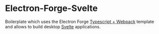 # Electron-Forge-Svelte

Boilerplate which uses the Electron Forge [Typescript + Webpack](https://www.electronforge.io/templates/typescript-+-webpack-template) template and allows to build desktop [Svelte](https://svelte.dev/) applications.
